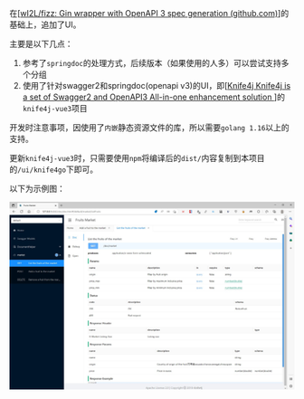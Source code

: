 在[[wI2L/fizz: Gin wrapper with OpenAPI 3 spec generation (github.com)](https://github.com/wI2L/fizz)]的基础上，追加了UI。

主要是以下几点：

1. 参考了`springdoc`的处理方式，后续版本（如果使用的人多）可以尝试支持多个分组
2. 使用了针对swagger2和springdoc(openapi v3)的UI，即[[Knife4j Knife4j is a set of Swagger2 and OpenAPI3 All-in-one enhancement solution ](https://github.com/xiaoymin/knife4j)]的`knife4j-vue3`项目

开发时注意事项，因使用了`内嵌`静态资源文件的库，所以需要`golang 1.16`以上的支持。

更新`knife4j-vue3`时，只需要使用`npm`将编译后的`dist/`内容复制到本项目的`/ui/knife4go`下即可。


以下为示例图：

![alt 示例图](./images/knife4j-ui-example.jpg)